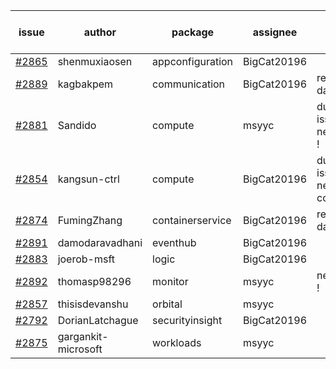 | issue | author | package | assignee | bot advice | created date of issue | target release date | date from target |
| ------ | ------ | ------ | ------ | ------ | ------ | ------ | :-----: |
| [#2865](https://github.com/Azure/sdk-release-request/issues/2865) | shenmuxiaosen | appconfiguration | BigCat20196 |   | 06-01 | 06-03 |   |
| [#2889](https://github.com/Azure/sdk-release-request/issues/2889) | kagbakpem | communication | BigCat20196 |   release date < 2 ! <br> | 06-06 | 06-08 | 0 |
| [#2881](https://github.com/Azure/sdk-release-request/issues/2881) | Sandido | compute | msyyc | duplicated issue  <br>new issue ! <br> | 06-03 | 06-13 |   |
| [#2854](https://github.com/Azure/sdk-release-request/issues/2854) | kangsun-ctrl | compute | BigCat20196 | duplicated issue  <br>new comment.  <br> | 05-31 | 06-02 |   |
| [#2874](https://github.com/Azure/sdk-release-request/issues/2874) | FumingZhang | containerservice | BigCat20196 |   release date < 2 ! <br> | 06-02 | 06-08 | 0 |
| [#2891](https://github.com/Azure/sdk-release-request/issues/2891) | damodaravadhani | eventhub | BigCat20196 |   | 06-06 | 06-20 |   |
| [#2883](https://github.com/Azure/sdk-release-request/issues/2883) | joerob-msft | logic | BigCat20196 |   | 06-03 | 06-20 |   |
| [#2892](https://github.com/Azure/sdk-release-request/issues/2892) | thomasp98296 | monitor | msyyc | new issue ! <br> | 06-06 | 06-20 |   |
| [#2857](https://github.com/Azure/sdk-release-request/issues/2857) | thisisdevanshu | orbital | msyyc |   | 05-31 | 06-14 |   |
| [#2792](https://github.com/Azure/sdk-release-request/issues/2792) | DorianLatchague | securityinsight | BigCat20196 |   | 05-12 | 05-16 |   |
| [#2875](https://github.com/Azure/sdk-release-request/issues/2875) | gargankit-microsoft | workloads | msyyc |   | 06-03 | 06-30 |   |
